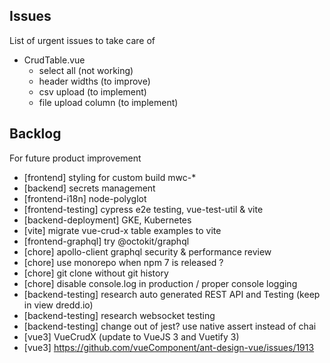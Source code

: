 ## Issues

List of urgent issues to take care of

- CrudTable.vue
  - select all (not working)
  - header widths (to improve)
  - csv upload (to implement)
  - file upload column (to implement)
  
## Backlog

For future product improvement
- [frontend] styling for custom build mwc-*
- [backend] secrets management
- [frontend-i18n] node-polyglot
- [frontend-testing] cypress e2e testing, vue-test-util & vite
- [backend-deployment] GKE, Kubernetes
- [vite] migrate vue-crud-x table examples to vite
- [frontend-graphql] try @octokit/graphql
- [chore] apollo-client graphql security & performance review
- [chore] use monorepo when npm 7 is released ?
- [chore] git clone without git history
- [chore] disable console.log in production / proper console logging
- [backend-testing] research auto generated REST API and Testing (keep in view dredd.io)
- [backend-testing] research websocket testing
- [backend-testing] change out of jest? use native assert instead of chai
- [vue3] VueCrudX (update to VueJS 3 and Vuetify 3)
- [vue3] https://github.com/vueComponent/ant-design-vue/issues/1913
